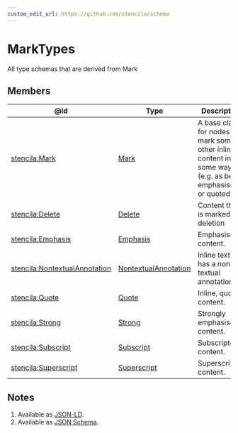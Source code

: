 ```yaml
---
custom_edit_url: https://github.com/stencila/schema
---
```


# MarkTypes

All type schemas that are derived from Mark

## Members

| @id                                                                                   | Type                                                     | Description                                                                                                    |
| ------------------------------------------------------------------------------------- | -------------------------------------------------------- | -------------------------------------------------------------------------------------------------------------- |
| [stencila:Mark](https://schema.stenci.la/Mark.jsonld)                                 | [Mark](../prose/Mark.md)                                 | A base class for nodes that mark some other inline content in some way (e.g. as being emphasised, or quoted).  |
| [stencila:Delete](https://schema.stenci.la/Delete.jsonld)                             | [Delete](../prose/Delete.md)                             | Content that is marked for deletion                                                                            |
| [stencila:Emphasis](https://schema.stenci.la/Emphasis.jsonld)                         | [Emphasis](../prose/Emphasis.md)                         | Emphasised content.                                                                                            |
| [stencila:NontextualAnnotation](https://schema.stenci.la/NontextualAnnotation.jsonld) | [NontextualAnnotation](../prose/NontextualAnnotation.md) | Inline text that has a non-textual annotation.                                                                 |
| [stencila:Quote](https://schema.stenci.la/Quote.jsonld)                               | [Quote](../prose/Quote.md)                               | Inline, quoted content.                                                                                        |
| [stencila:Strong](https://schema.stenci.la/Strong.jsonld)                             | [Strong](../prose/Strong.md)                             | Strongly emphasised content.                                                                                   |
| [stencila:Subscript](https://schema.stenci.la/Subscript.jsonld)                       | [Subscript](../prose/Subscript.md)                       | Subscripted content.                                                                                           |
| [stencila:Superscript](https://schema.stenci.la/Superscript.jsonld)                   | [Superscript](../prose/Superscript.md)                   | Superscripted content.                                                                                         |

## Notes

1.  Available as [JSON-LD](https://schema.stenci.la/undefined.jsonld).
2.  Available as [JSON Schema](https://schema.stenci.la/v1/MarkTypes.schema.json).
